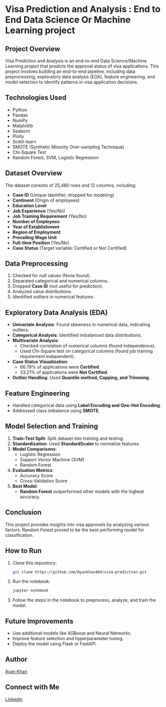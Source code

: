 # Visa Prediction and Analysis : End to End Data Science Or Machine Learning project

## Project Overview

Visa Prediction and Analysis is an end-to-end Data Science/Machine Learning project that predicts the approval status of visa applications. This project involves building an end-to-end pipeline, including data preprocessing, exploratory data analysis (EDA), feature engineering, and model selection to identify patterns in visa application decisions.

## Technologies Used

- Python
- Pandas
- NumPy
- Matplotlib
- Seaborn
- Plotly
- Scikit-learn
- SMOTE (Synthetic Minority Over-sampling Technique)
- Chi-Square Test
- Random Forest, SVM, Logistic Regression

## Dataset Overview

The dataset consists of 25,480 rows and 12 columns, including:

- **Case ID** (Unique identifier, dropped for modeling)
- **Continent** (Origin of employees)
- **Education Level**
- **Job Experience** (Yes/No)
- **Job Training Requirement** (Yes/No)
- **Number of Employees**
- **Year of Establishment**
- **Region of Employment**
- **Prevailing Wage Unit**
- **Full-time Position** (Yes/No)
- **Case Status** (Target variable: Certified or Not Certified)

## Data Preprocessing

1. Checked for null values (None found).
2. Separated categorical and numerical columns.
3. Dropped **Case ID** (not useful for prediction).
4. Analyzed value distributions.
5. Identified outliers in numerical features.

## Exploratory Data Analysis (EDA)

- **Univariate Analysis**: Found skewness in numerical data, indicating outliers.
- **Categorical Analysis**: Identified imbalanced data distributions.
- **Multivariate Analysis**:
  - Checked correlation of numerical columns (found independence).
  - Used Chi-Square test on categorical columns (found job training requirement independent).
- **Case Status Visualization**:
  - 66.79% of applications were **Certified**.
  - 33.21% of applications were **Not Certified**.
- **Outlier Handling**: Used **Quantile method, Capping, and Trimming**.

## Feature Engineering

- Handled categorical data using **Label Encoding and One-Hot Encoding**.
- Addressed class imbalance using **SMOTE**.

## Model Selection and Training

1. **Train-Test Split**: Split dataset into training and testing.
2. **Standardization**: Used **StandardScaler** to normalize features.
3. **Model Comparisons**:
   - Logistic Regression
   - Support Vector Machine (SVM)
   - Random Forest
4. **Evaluation Metrics**:
   - Accuracy Score
   - Cross-Validation Score
5. **Best Model**:
   - **Random Forest** outperformed other models with the highest accuracy.

## Conclusion

This project provides insights into visa approvals by analyzing various factors. Random Forest proved to be the best-performing model for classification.

## How to Run

1. Clone this repository:
   ```bash
   git clone https://github.com/Ayankhan404/visa-prediction.git
   ```
2. Run the notebook:
   ```bash
   jupyter notebook
   ```
3. Follow the steps in the notebook to preprocess, analyze, and train the model.

## Future Improvements

- Use additional models like XGBoost and Neural Networks.
- Improve feature selection and hyperparameter tuning.
- Deploy the model using Flask or FastAPI.

## Author

[Ayan Khan](https://github.com/Ayankhan404)

## Connect with Me

[LinkedIn](https://www.linkedin.com/in/ayan-khan-917611250/)
